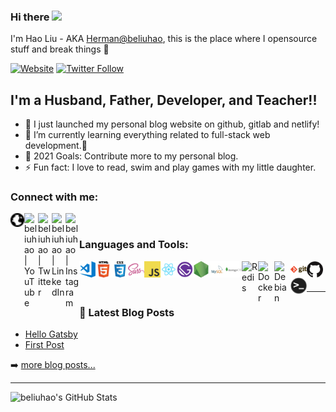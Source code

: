 ### Hi there <a href="https://beliuhao.github.io/"><img src="https://media.giphy.com/media/hvRJCLFzcasrR4ia7z/giphy.gif" width="25px"></a>

I'm Hao Liu - AKA [Herman@beliuhao][website], this is the place where I opensource stuff and break things 🤣

[![Website](https://img.shields.io/website?label=beliuhao.github.io&style=for-the-badge&url=https%3A%2F%2Fbeliuhao.github.io)](https://beliuhao.github.io/)
[![Twitter Follow](https://img.shields.io/twitter/follow/beliuhao?color=1DA1F2&logo=twitter&style=for-the-badge)](https://twitter.com/intent/follow?original_referer=https%3A%2F%2Fgithub.com%2Fbeliuhao&screen_name=beliuhao)

## I'm a Husband, Father, Developer, and Teacher!!

- 🔭 I just launched my personal blog website on github, gitlab and netlify!
- 🌱 I’m currently learning everything related to full-stack web development.🤣
- 🥅 2021 Goals: Contribute more to my personal blog.
- ⚡ Fun fact: I love to read, swim and play games with my little daughter.

### Connect with me:

[<img align="left" alt="beliuhao.github.io" width="22px" src="https://raw.githubusercontent.com/iconic/open-iconic/master/svg/globe.svg" />][website]
[<img align="left" alt="beliuhao | YouTube" width="22px" src="https://cdn.jsdelivr.net/npm/simple-icons@v3/icons/youtube.svg" />][youtube]
[<img align="left" alt="beliuhao | Twitter" width="22px" src="https://cdn.jsdelivr.net/npm/simple-icons@v3/icons/twitter.svg" />][twitter]
[<img align="left" alt="beliuhao | LinkedIn" width="22px" src="https://cdn.jsdelivr.net/npm/simple-icons@v3/icons/linkedin.svg" />][linkedin]
[<img align="left" alt="beliuhao | Instagram" width="22px" src="https://cdn.jsdelivr.net/npm/simple-icons@v3/icons/instagram.svg" />][instagram]

<br />

### Languages and Tools:

[<img align="left" alt="Visual Studio Code" width="26px" src="https://raw.githubusercontent.com/github/explore/80688e429a7d4ef2fca1e82350fe8e3517d3494d/topics/visual-studio-code/visual-studio-code.png" />][github]

[<img align="left" alt="HTML5" width="26px" src="https://raw.githubusercontent.com/github/explore/80688e429a7d4ef2fca1e82350fe8e3517d3494d/topics/html/html.png" />][github]

[<img align="left" alt="CSS3" width="26px" src="https://raw.githubusercontent.com/github/explore/80688e429a7d4ef2fca1e82350fe8e3517d3494d/topics/css/css.png" />][github]

[<img align="left" alt="Sass" width="26px" src="https://raw.githubusercontent.com/github/explore/80688e429a7d4ef2fca1e82350fe8e3517d3494d/topics/sass/sass.png" />][github]

[<img align="left" alt="JavaScript" width="26px" src="https://raw.githubusercontent.com/github/explore/80688e429a7d4ef2fca1e82350fe8e3517d3494d/topics/javascript/javascript.png" />][github]

[<img align="left" alt="React" width="26px" src="https://raw.githubusercontent.com/github/explore/80688e429a7d4ef2fca1e82350fe8e3517d3494d/topics/react/react.png" />][github]

[<img align="left" alt="Gatsby" width="26px" src="https://raw.githubusercontent.com/github/explore/e94815998e4e0713912fed477a1f346ec04c3da2/topics/gatsby/gatsby.png" />][github]

[<img align="left" alt="Node.js" width="26px" src="https://raw.githubusercontent.com/github/explore/80688e429a7d4ef2fca1e82350fe8e3517d3494d/topics/nodejs/nodejs.png" />][github]

[<img align="left" alt="MySQL" width="26px" src="https://raw.githubusercontent.com/github/explore/80688e429a7d4ef2fca1e82350fe8e3517d3494d/topics/mysql/mysql.png" />][github]

[<img align="left" alt="MongoDB" width="26px" src="https://raw.githubusercontent.com/github/explore/80688e429a7d4ef2fca1e82350fe8e3517d3494d/topics/mongodb/mongodb.png" />][github]

[<img align="left" alt="Redis" width="26px" src="https://redis.io/images/redis-small.png" />][github]

[<img align="left" alt="Docker" width="26px" src="https://openvsxorg.blob.core.windows.net/resources/ms-azuretools/vscode-docker/1.11.0/docker_blue.png" />][github]

[<img align="left" alt="Debian" width="26px" src="https://www.debian.org/Pics/openlogo-50.png" />][github]

[<img align="left" alt="Git" width="26px" src="https://raw.githubusercontent.com/github/explore/80688e429a7d4ef2fca1e82350fe8e3517d3494d/topics/git/git.png" />][github]

[<img align="left" alt="GitHub" width="26px" src="https://raw.githubusercontent.com/github/explore/78df643247d429f6cc873026c0622819ad797942/topics/github/github.png" />][github]

[<img align="left" alt="Terminal" width="26px" src="https://raw.githubusercontent.com/github/explore/80688e429a7d4ef2fca1e82350fe8e3517d3494d/topics/terminal/terminal.png" />][github]

<br />
<br />

---

### 📕 Latest Blog Posts

<!-- BLOG-POST-LIST:START -->

- [Hello Gatsby](https://beliuhao.github.io/2021-03-26-hello-gatsby/)
- [First Post](https://beliuhao.github.io/2020-03-27-first-post/)
<!-- BLOG-POST-LIST:END -->

➡️ [more blog posts...](https://beliuhao.github.io/)

---

<img align="left" alt="beliuhao's GitHub Stats" src="https://github-readme-stats.vercel.app/api?username=beliuhao&show_icons=true&hide_border=true" />

[website]: https://beliuhao.github.io/
[twitter]: https://twitter.com/beliuhao
[youtube]: https://youtube.com/beliuhao
[github]: https://github.com/beliuhao
[instagram]: https://instagram.com/beliuhao
[linkedin]: https://linkedin.com/in/beliuhao
